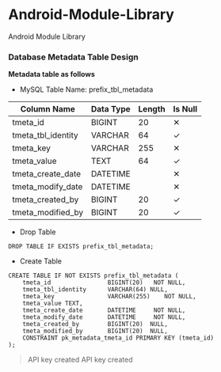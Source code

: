 # Android-Module-Library
Android Module Library

### Database Metadata Table Design
**Metadata table as follows**

* MySQL Table Name: prefix_tbl_metadata

| Column Name | Data Type | Length | Is Null |
| ------ | ------ | ------ | ------ |
| tmeta_id | BIGINT | 20 | ✕ |
| tmeta_tbl_identity | VARCHAR | 64 | ✓ |
| tmeta_key | VARCHAR | 255 | ✕ |
| tmeta_value | TEXT | 64 | ✓ |
| tmeta_create_date | DATETIME |  | ✕ |
| tmeta_modify_date | DATETIME |  | ✕ |
| tmeta_created_by | BIGINT | 20 | ✓ |
| tmeta_modified_by | BIGINT | 20 | ✓ |


* Drop Table

```drop_metadata_table
DROP TABLE IF EXISTS prefix_tbl_metadata;
```

* Create Table

```create_metadata_table
CREATE TABLE IF NOT EXISTS prefix_tbl_metadata (
    tmeta_id                BIGINT(20)   NOT NULL,
    tmeta_tbl_identity      VARCHAR(64) NULL,
    tmeta_key               VARCHAR(255)    NOT NULL,
    tmeta_value TEXT,
    tmeta_create_date       DATETIME     NOT NULL,
    tmeta_modify_date       DATETIME     NOT NULL,
    tmeta_created_by        BIGINT(20)  NULL,
    tmeta_modified_by       BIGINT(20)  NULL,
    CONSTRAINT pk_metadata_tmeta_id PRIMARY KEY (tmeta_id)
);
```

> API key created
> API key created

